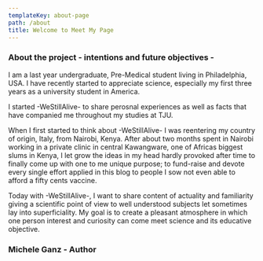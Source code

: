 ```yaml
---
templateKey: about-page
path: /about
title: Welcome to Meet My Page
---
```

### About the project - intentions and future objectives - 

I am a last year undergraduate, Pre-Medical student living in Philadelphia, USA. I have recently started to appreciate science, especially my first three years as a university student in America. 

I started -WeStillAlive- to share perosnal experiences as well as facts that have companied me throughout my studies at TJU. 

When I first started to think about -WeStillAlive- I was reentering my country of origin, Italy, from Nairobi, Kenya. After about two months spent in Nairobi working in a private clinic in central Kawangware, one of Africas biggest slums in Kenya, I let grow the ideas in my head hardly provoked after time to finally come up with one to me unique purpose; to fund-raise and devote every single effort applied in this blog to people I sow not even able to afford a fifty cents vaccine. 

Today with -WeStillAlive-, I want to share content of actuality and familiarity giving a scientific point of view to well understood subjects let sometimes lay into superficiality. My goal is to create a pleasant atmosphere in which one person interest and curiosity can come meet science and its educative objective. 

### Michele Ganz - Author